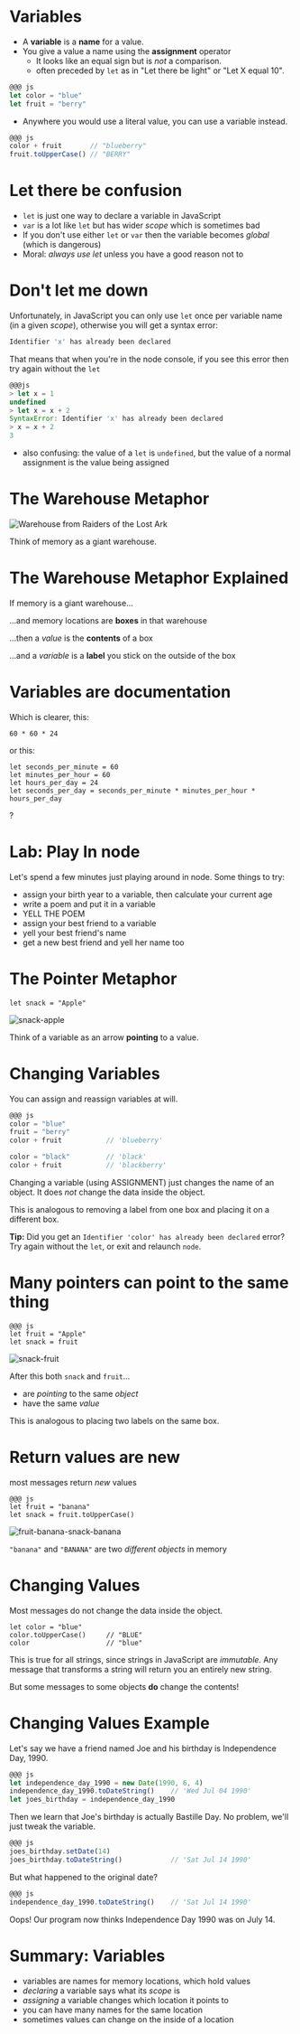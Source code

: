 # Variables

* A **variable** is a **name** for a value. 
* You give a value a name using the **assignment** operator 
    * It looks like an equal sign but is *not* a comparison.
    * often preceded by `let` as in "Let there be light" or "Let X equal 10".

```js
@@@ js
let color = "blue"
let fruit = "berry"
```

* Anywhere you would use a literal value, you can use a variable instead.

```js
@@@ js
color + fruit       // "blueberry"
fruit.toUpperCase() // "BERRY"
```

# Let there be confusion

* `let` is just one way to declare a variable in JavaScript
* `var` is a lot like `let` but has wider *scope* which is sometimes bad
* If you don't use either `let` or `var` then the variable becomes *global* (which is dangerous)
* Moral: *always use let* unless you have a good reason not to

# Don't let me down 

Unfortunately, in JavaScript you can only use `let` once per variable name (in a given *scope*), otherwise you will get a syntax error:

```js
Identifier 'x' has already been declared
```

That means that when you're in the node console, if you see this error then try again without the `let`

```js
@@@js
> let x = 1
undefined
> let x = x + 2
SyntaxError: Identifier 'x' has already been declared
> x = x + 2
3
```

* also confusing: the value of a `let` is `undefined`, but the value of a normal assignment is the value being assigned

# The Warehouse Metaphor

![Warehouse from Raiders of the Lost Ark](../images/warehouse.jpg)

Think of memory as a giant warehouse.

# The Warehouse Metaphor Explained

If memory is a giant warehouse...

...and memory locations are **boxes** in that warehouse

...then a *value* is the **contents** of a box

...and a *variable* is a **label** you stick on the outside of the box


# Variables are documentation

Which is clearer, this:

    60 * 60 * 24

or this:

    let seconds_per_minute = 60
    let minutes_per_hour = 60
    let hours_per_day = 24
    let seconds_per_day = seconds_per_minute * minutes_per_hour * hours_per_day

?

# Lab: Play In node

Let's spend a few minutes just playing around in node. Some things to try:

* assign your birth year to a variable, then calculate your current age
* write a poem and put it in a variable
* YELL THE POEM
* assign your best friend to a variable
* yell your best friend's name
* get a new best friend and yell her name too

# The Pointer Metaphor

    let snack = "Apple"

![snack-apple](snack-apple.svg)

Think of a variable as an arrow **pointing** to a value.

# Changing Variables

You can assign and reassign variables at will.

```js
@@@ js
color = "blue"
fruit = "berry"
color + fruit           // 'blueberry'

color = "black"         // 'black'
color + fruit           // 'blackberry'
```

Changing a variable (using ASSIGNMENT) just changes the name of an object. It does *not* change the data inside the object.

This is analogous to removing a label from one box and placing it on a different box.

**Tip:** Did you get an `Identifier 'color' has already been declared` error? Try again without the `let`, or exit and relaunch `node`.

# Many pointers can point to the same thing

    @@@ js
    let fruit = "Apple"
    let snack = fruit

![snack-fruit](snack-fruit.svg)

After this both `snack` and `fruit`...

  * are *pointing* to the same *object*
  * have the same *value*

This is analogous to placing two labels on the same box.

# Return values are new

most messages return *new* values

    @@@ js
    let fruit = "banana"
    let snack = fruit.toUpperCase()

![fruit-banana-snack-banana](fruit-banana-snack-banana.svg)

`"banana"` and `"BANANA"` are two *different objects* in memory

# Changing Values

Most messages do not change the data inside the object.

    let color = "blue"
    color.toUpperCase()     // "BLUE"
    color                   // "blue"

This is true for all strings, since strings in JavaScript are *immutable*. Any message that transforms a string will return you an entirely new string.

But some messages to some objects **do** change the contents!

# Changing Values Example

Let's say we have a friend named Joe and his birthday is Independence Day, 1990.

```js
@@@ js
let independence_day_1990 = new Date(1990, 6, 4)
independence_day_1990.toDateString()    // 'Wed Jul 04 1990'
let joes_birthday = independence_day_1990
```

Then we learn that Joe's birthday is actually Bastille Day. No problem, we'll just tweak the variable.

```js
@@@ js
joes_birthday.setDate(14)
joes_birthday.toDateString()            // 'Sat Jul 14 1990'
```

But what happened to the original date?

```js
@@@ js
independence_day_1990.toDateString()    // 'Sat Jul 14 1990'
```

Oops! Our program now thinks Independence Day 1990 was on July 14.

# Summary: Variables

* variables are names for memory locations, which hold values
* *declaring* a variable says what its *scope* is
* *assigning* a variable changes which location it points to
* you can have many names for the same location
* sometimes values can change on the inside of a location

